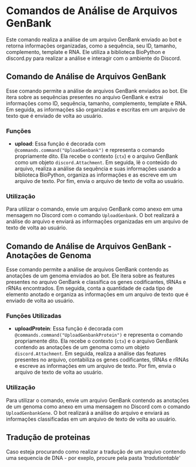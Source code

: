 
# Comandos de Análise de Arquivos GenBank

Este comando realiza a análise de um arquivo GenBank enviado ao bot e retorna informações organizadas, como a sequência, seu ID, tamanho, complemento, template e RNA. Ele utiliza a biblioteca BioPython e discord.py para realizar a análise e interagir com o ambiente do Discord.

## Comando de Análise de Arquivos GenBank

Esse comando permite a análise de arquivos GenBank enviados ao bot. Ele itera sobre as sequências presentes no arquivo GenBank e extrai informações como ID, sequência, tamanho, complemento, template e RNA. Em seguida, as informações são organizadas e escritas em um arquivo de texto que é enviado de volta ao usuário.

### Funções 

- **upload**: Essa função é decorada com `@commands.command("UploadGenbank")` e representa o comando propriamente dito. Ela recebe o contexto (`ctx`) e o arquivo GenBank como um objeto `discord.Attachment`. Em seguida, lê o conteúdo do arquivo, realiza a análise da sequência e suas informações usando a biblioteca BioPython, organiza as informações e as escreve em um arquivo de texto. Por fim, envia o arquivo de texto de volta ao usuário.

### Utilização

Para utilizar o comando, envie um arquivo GenBank como anexo em uma mensagem no Discord com o comando `UploadGenbank`. O bot realizará a análise do arquivo e enviará as informações organizadas em um arquivo de texto de volta ao usuário.


## Comando de Análise de Arquivos GenBank - Anotações de Genoma

Esse comando permite a análise de arquivos GenBank contendo as anotações de um genoma enviados ao bot. Ele itera sobre as features presentes no arquivo GenBank e classifica os genes codificantes, tRNAs e rRNAs encontrados. Em seguida, conta a quantidade de cada tipo de elemento anotado e organiza as informações em um arquivo de texto que é enviado de volta ao usuário.

### Funções Utilizadas

- **uploadProtein**: Essa função é decorada com `@commands.command("UploadGenbankProtein")` e representa o comando propriamente dito. Ela recebe o contexto (`ctx`) e o arquivo GenBank contendo as anotações de um genoma como um objeto `discord.Attachment`. Em seguida, realiza a análise das features presentes no arquivo, contabiliza os genes codificantes, tRNAs e rRNAs e escreve as informações em um arquivo de texto. Por fim, envia o arquivo de texto de volta ao usuário.

### Utilização

Para utilizar o comando, envie um arquivo GenBank contendo as anotações de um genoma como anexo em uma mensagem no Discord com o comando `UploadGenbankGene`. O bot realizará a análise do arquivo e enviará as informações classificadas em um arquivo de texto de volta ao usuário.


## Tradução de proteinas
Caso  esteja procurando como realizar a tradução de um arquivo contendo uma sequencia de DNA - por exeplo, procure pela pasta *'tradutiontable'*